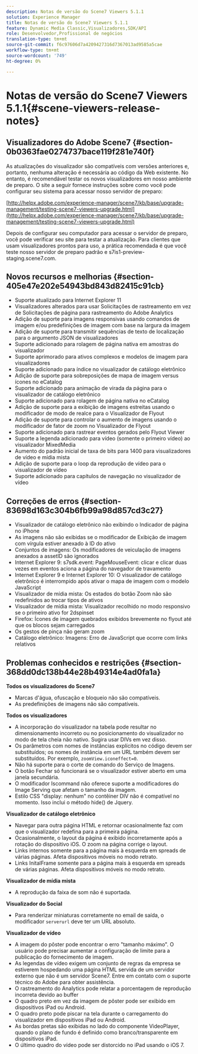 ```yaml
---
description: Notas de versão do Scene7 Viewers 5.1.1
solution: Experience Manager
title: Notas de versão do Scene7 Viewers 5.1.1
feature: Dynamic Media Classic,Visualizadores,SDK/API
role: Desenvolvedor,Profissional de negócios
translation-type: tm+mt
source-git-commit: f6c97606d7a4209427316d7367013ad9585a5cae
workflow-type: tm+mt
source-wordcount: '749'
ht-degree: 0%

---
```



# Notas de versão do Scene7 Viewers 5.1.1{#scene-viewers-release-notes}

## Visualizadores do Adobe Scene7 {#section-0b0363fae0274737bace119f281e740f}

As atualizações do visualizador são compatíveis com versões anteriores e, portanto, nenhuma alteração é necessária ao código da Web existente. No entanto, é recomendável testar os novos visualizadores em nosso ambiente de preparo. O site a seguir fornece instruções sobre como você pode configurar seu sistema para acessar nosso servidor de preparo:

[http://helpx.adobe.com/experience-manager/scene7/kb/base/upgrade-management/testing-scene7-viewers-upgrade.html](http://helpx.adobe.com/experience-manager/scene7/kb/base/upgrade-management/testing-scene7-viewers-upgrade.html)

Depois de configurar seu computador para acessar o servidor de preparo, você pode verificar seu site para testar a atualização. Para clientes que usam visualizadores prontos para uso, a prática recomendada é que você teste nosso servidor de preparo padrão e s7is1-preview-staging.scene7.com.

## Novos recursos e melhorias {#section-405e47e202e54943bd843d82415c91cb}

* Suporte atualizado para Internet Explorer 11
* Visualizadores alterados para usar Solicitações de rastreamento em vez de Solicitações de página para rastreamento do Adobe Analytics
* Adição de suporte para imagens responsivas usando comandos de imagem e/ou predefinições de imagem com base na largura da imagem
* Adição de suporte para transmitir sequências de texto de localização para o argumento JSON de visualizadores
* Suporte adicionado para rolagem de página nativa em amostras do visualizador
* Suporte aprimorado para ativos complexos e modelos de imagem para visualizadores
* Suporte adicionado para índice no visualizador de catálogo eletrônico
* Adição de suporte para sobreposições de mapa de imagem versus ícones no eCatalog
* Suporte adicionado para animação de virada da página para o visualizador de catálogo eletrônico
* Suporte adicionado para rolagem de página nativa no eCatalog
* Adição de suporte para a exibição de imagens estreitas usando o modificador de modo de realce para o Visualizador de Flyout
* Adição de suporte para controlar o aumento de imagens usando o modificador de fator de zoom no Visualizador de Flyout
* Suporte adicionado para rastrear eventos gerados pelo Flyout Viewer
* Suporte a legenda adicionado para vídeo (somente o primeiro vídeo) ao visualizador MixedMedia
* Aumento do padrão inicial de taxa de bits para 1400 para visualizadores de vídeo e mídia mista
* Adição de suporte para o loop da reprodução de vídeo para o visualizador de vídeo
* Suporte adicionado para capítulos de navegação no visualizador de vídeo

## Correções de erros {#section-83698d163c304b6fb99a98d857cd3c27}

* Visualizador de catálogo eletrônico não exibindo o Indicador de página no iPhone
* As imagens não são exibidas se o modificador de Exibição de imagem com vírgula estiver anexado à ID do ativo
* Conjuntos de imagens: Os modificadores de veiculação de imagens anexados a assetID são ignorados
* Internet Explorer 9: s7sdk.event: PageMouseEvent: clicar e clicar duas vezes em eventos aciona a página do navegador de travamento
* Internet Explorer 9 e Internet Explorer 10: O visualizador de catálogo eletrônico é interrompido após ativar o mapa de imagem com o modelo JavaScript
* Visualizador de mídia mista: Os estados do botão Zoom não são redefinidos ao trocar tipos de ativos
* Visualizador de mídia mista: Visualizador recolhido no modo responsivo se o primeiro ativo for 2dspinset
* Firefox: Ícones de imagem quebrados exibidos brevemente no flyout até que os blocos sejam carregados
* Os gestos de pinça não geram zoom
* Catálogo eletrônico: Imagens: Erro de JavaScript que ocorre com links relativos

## Problemas conhecidos e restrições {#section-368dd0dc138b44e28b49314e4ad0fa1a}

**Todos os visualizadores do Scene7**

* Marcas d&#39;água, ofuscação e bloqueio não são compatíveis.
* As predefinições de imagens não são compatíveis.

**Todos os visualizadores**

* A incorporação do visualizador na tabela pode resultar no dimensionamento incorreto ou no posicionamento do visualizador no modo de tela cheia não nativo. Sugira usar DIVs em vez disso.
* Os parâmetros com nomes de instâncias explícitos no código devem ser substituídos; os nomes de instância em um URL também devem ser substituídos. Por exemplo, `zoomView.iconeffect=0`.
* Não há suporte para o corte de comando do Serviço de Imagens.
* O botão Fechar só funcionará se o visualizador estiver aberto em uma janela secundária.
* O modificador Iscommand não oferece suporte a modificadores do Image Serving que afetam o tamanho da imagem.
* Estilo CSS &quot;display: nenhum&quot; no contêiner DIV não é compatível no momento. Isso inclui o método hide() de Jquery.

**Visualizador de catálogo eletrônico**

* Navegar para outra página HTML e retornar ocasionalmente faz com que o visualizador redefina para a primeira página.
* Ocasionalmente, o layout da página é exibido incorretamente após a rotação do dispositivo iOS. O zoom na página corrige o layout.
* Links internos somente para a página mais à esquerda em spreads de várias páginas. Afeta dispositivos móveis no modo retrato.
* Links InitalFrame somente para a página mais à esquerda em spreads de várias páginas. Afeta dispositivos móveis no modo retrato.

**Visualizador de mídia mista**

* A reprodução da faixa de som não é suportada.

**Visualizador do Social**

* Para renderizar miniaturas corretamente no email de saída, o modificador `serverurl` deve ter um URL absoluto.

**Visualizador de vídeo**

* A imagem do pôster pode encontrar o erro &quot;tamanho máximo&quot;. O usuário pode precisar aumentar a configuração de limite para a publicação do fornecimento de imagem.
* As legendas de vídeo exigem um conjunto de regras da empresa se estiverem hospedando uma página HTML servida de um servidor externo que não é um servidor Scene7. Entre em contato com o suporte técnico do Adobe para obter assistência.
* O rastreamento do Analytics pode relatar a porcentagem de reprodução incorreta devido ao buffer
* O quadro preto em vez da imagem de pôster pode ser exibido em dispositivos iPad ou Android.
* O quadro preto pode piscar na tela durante o carregamento do visualizador em dispositivos iPad ou Android.
* As bordas pretas são exibidas no lado do componente VideoPlayer, quando o plano de fundo é definido como branco/transparente em dispositivos iPad.
* O último quadro do vídeo pode ser distorcido no iPad usando o iOS 7.

